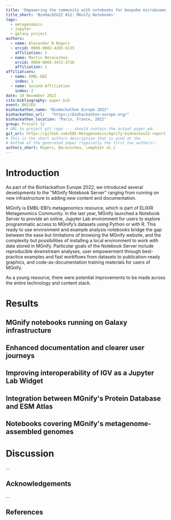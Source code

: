 ```yaml
---
title: 'Empowering the community with notebooks for bespoke microbiome analyses'
title_short: 'BioHackEU22 #12: MGnify Notebooks'
tags:
  - metagenomics
  - jupyter
  - galaxy project
authors:
  - name: Alexander B Rogers
  - orcid: 0000-0002-4283-6135
    affiliation: 1
  - name: Martin Beracochea
    orcid: 0000-0003-3472-3736
    affiliation: 1
affiliations:
  - name: EMBL-EBI
    index: 1
  - name: Second Affiliation
    index: 2
date: 10 November 2022
cito-bibliography: paper.bib
event: BH22EU
biohackathon_name: "BioHackathon Europe 2022"
biohackathon_url:   "https://biohackathon-europe.org/"
biohackathon_location: "Paris, France, 2022"
group: Project 12
# URL to project git repo --- should contain the actual paper.md:
git_url: https://github.com/EBI-Metagenomics/mgnify-biohackeu22-report
# This is the short authors description that is used at the
# bottom of the generated paper (typically the first two authors):
authors_short: Rogers, Beracochea, \emph{et al.}
---
```



# Introduction

As part of the BioHackathon Europe 2022, we introduced several developments to the "MGnify Notebook Server"
ranging from running on new infrastructure to adding new content and documentation.

MGnify is EMBL-EBI’s metagenomics resource, which is part of ELIXIR Metagenomics Community. 
In the last year, MGnify launched a Notebook Server to provide an online, Jupyter Lab environment for users to explore programmatic access to MGnify’s datasets using Python or with R. 
This ready to use environment and example analysis notebooks bridge the gap between the ease but limitations of browsing the MGnify website, and the complexity but possibilities of installing a local environment to work with data stored in MGnify. 
Particular goals of the Notebook Server include reproducible downstream analyses, user empowerment through best-practice examples and fast workflows from datasets to publication-ready graphics, and code-as-documentation training materials for users of MGnify.

As a young resource, there were potential improvements to be made across the entire technology and content stack.

# Results

## MGnify notebooks running on Galaxy infrastructure

## Enhanced documentation and clearer user journeys

## Improving interoperability of IGV as a Jupyter Lab Widget

## Integration between MGnify's Protein Database and ESM Atlas

## Notebooks covering MGnify's metagenome-assembled genomes

# Discussion

...

## Acknowledgements

...

## References
